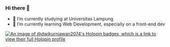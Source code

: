 ### Hi there 👋

- 🔭 I’m currently studying at Universitas Lampung
- 🌱 I’m currently learning Web Development, especially on a front-end dev

[![An image of @dwikurniawan2074's Holopin badges, which is a link to view their full Holopin profile](https://holopin.me/dwikurniawan2074)](https://holopin.io/@dwikurniawan2074)
